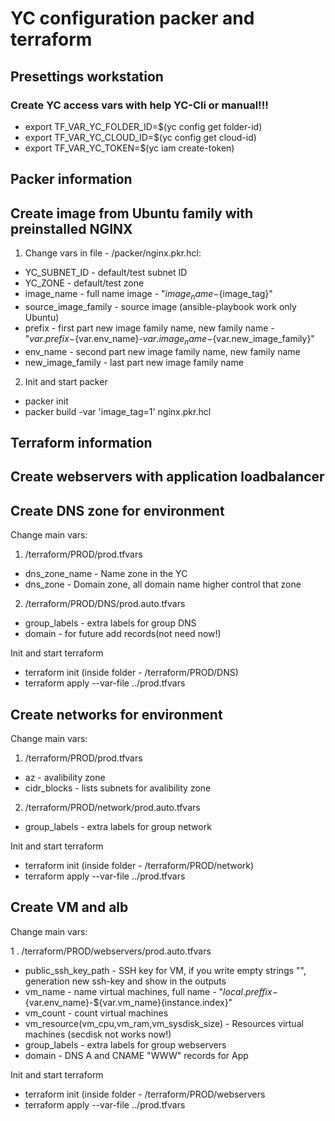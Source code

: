 # YC configuration packer and terraform
## Presettings workstation
### Create YC access vars with help YC-Cli or manual!!!
* export TF_VAR_YC_FOLDER_ID=$(yc config get folder-id)
* export TF_VAR_YC_CLOUD_ID=$(yc config get cloud-id)
* export TF_VAR_YC_TOKEN=$(yc iam create-token)

## Packer information
## Create image from Ubuntu family with preinstalled NGINX
1. Change vars in file - /packer/nginx.pkr.hcl:
* YC_SUBNET_ID - default/test subnet ID
* YC_ZONE - default/test zone
* image_name - full name image - "${image_name}-${image_tag}"
* source_image_family - source image (ansible-playbook work only Ubuntu)
* prefix - first part new image family name, new family name - "${var.prefix}-${var.env_name}-${var.image_name}-${var.new_image_family}"
* env_name - second part new image family name, new family name
* new_image_family - last part new image family name
2. Init and start packer
* packer init
* packer build -var 'image_tag=1' nginx.pkr.hcl

## Terraform information
## Create webservers with application loadbalancer
## Create DNS zone for environment
Change main vars:

1. /terraform/PROD/prod.tfvars
* dns_zone_name - Name zone in the YC
* dns_zone - Domain zone, all domain name higher control that zone
2. /terraform/PROD/DNS/prod.auto.tfvars
* group_labels - extra labels for group DNS
* domain - for future add records(not need now!)

Init and start terraform 

* terraform init (inside folder - /terraform/PROD/DNS)
* terraform apply --var-file ../prod.tfvars
## Create networks for environment
Change main vars:

1. /terraform/PROD/prod.tfvars
* az - avalibility zone 
* cidr_blocks - lists subnets for avalibility zone 
2. /terraform/PROD/network/prod.auto.tfvars
* group_labels - extra labels for group network

Init and start terraform 

* terraform init (inside folder - /terraform/PROD/network)
* terraform apply --var-file ../prod.tfvars
## Create VM and alb
Change main vars:

1 . /terraform/PROD/webservers/prod.auto.tfvars
* public_ssh_key_path - SSH key for VM, if you write empty strings "", generation new ssh-key and show in the outputs 
* vm_name - name virtual machines, full name - "${local.preffix}-${var.env_name}-${var.vm_name}{instance.index}"
* vm_count - count virtual machines
* vm_resource(vm_cpu,vm_ram,vm_sysdisk_size) - Resources virtual machines (secdisk not works now!)
* group_labels - extra labels for group webservers
* domain - DNS A and CNAME "WWW" records for App

Init and start terraform 

* terraform init (inside folder - /terraform/PROD/webservers
* terraform apply --var-file ../prod.tfvars